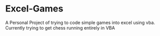 # Excel-Games
A Personal Project of trying to code simple games into excel using vba. Currently trying to get chess running entirely in VBA
